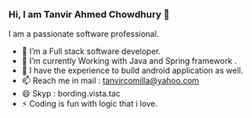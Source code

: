 ### Hi, I am Tanvir Ahmed Chowdhury 👋
I am a passionate software professional.

- 🔭  I’m a Full stack software developer.
- 🌱  I’m currently Working with Java and Spring framework .
- 👯  I have the experience to build android application as well.
- 📫  Reach me in mail : tanvircomilla@yahoo.com
- 😄  Skyp : bording.vista.tac
- ⚡  Coding is fun with logic that i love.

